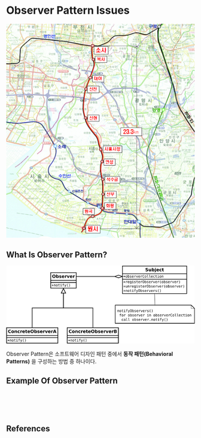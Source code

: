 # Observer Pattern Issues

![seohaeline](/Application_Computer_Science/8_Object_Oriented_Pattern/img/seohaeline.png)


## What Is Observer Pattern?

![Observer_Pattern_UML](/Application_Computer_Science/8_Object_Oriented_Pattern/img/Observer_Pattern_UML.png)

Observer Pattern은 소프트웨어 디자인 패턴 중에서 **동작 패턴(Behavioral Patterns)** 을 구성하는 방법 중 하나이다.

## Example Of Observer Pattern

```
```
```
```
```
```
```
```
```
```

## References

